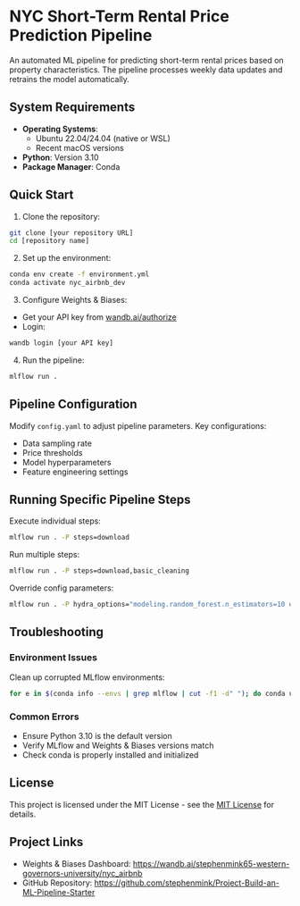 # NYC Short-Term Rental Price Prediction Pipeline

An automated ML pipeline for predicting short-term rental prices based on property characteristics. The pipeline processes weekly data updates and retrains the model automatically.

## System Requirements

- **Operating Systems**:
  - Ubuntu 22.04/24.04 (native or WSL)
  - Recent macOS versions
- **Python**: Version 3.10
- **Package Manager**: Conda

## Quick Start

1. Clone the repository:
```bash
git clone [your repository URL]
cd [repository name]
```

2. Set up the environment:
```bash
conda env create -f environment.yml
conda activate nyc_airbnb_dev
```

3. Configure Weights & Biases:
- Get your API key from [wandb.ai/authorize](https://wandb.ai/authorize)
- Login:
```bash
wandb login [your API key]
```

4. Run the pipeline:
```bash
mlflow run .
```

## Pipeline Configuration

Modify `config.yaml` to adjust pipeline parameters. Key configurations:
- Data sampling rate
- Price thresholds
- Model hyperparameters
- Feature engineering settings

## Running Specific Pipeline Steps

Execute individual steps:
```bash
mlflow run . -P steps=download
```

Run multiple steps:
```bash
mlflow run . -P steps=download,basic_cleaning
```

Override config parameters:
```bash
mlflow run . -P hydra_options="modeling.random_forest.n_estimators=10 etl.min_price=50"
```

## Troubleshooting

### Environment Issues
Clean up corrupted MLflow environments:
```bash
for e in $(conda info --envs | grep mlflow | cut -f1 -d" "); do conda uninstall --name $e --all -y;done
```

### Common Errors
- Ensure Python 3.10 is the default version
- Verify MLflow and Weights & Biases versions match
- Check conda is properly installed and initialized

## License

This project is licensed under the MIT License - see the [MIT License](https://opensource.org/licenses/MIT) for details.

## Project Links

- Weights & Biases Dashboard: https://wandb.ai/stephenmink65-western-governors-university/nyc_airbnb
- GitHub Repository: https://github.com/stephenmink/Project-Build-an-ML-Pipeline-Starter